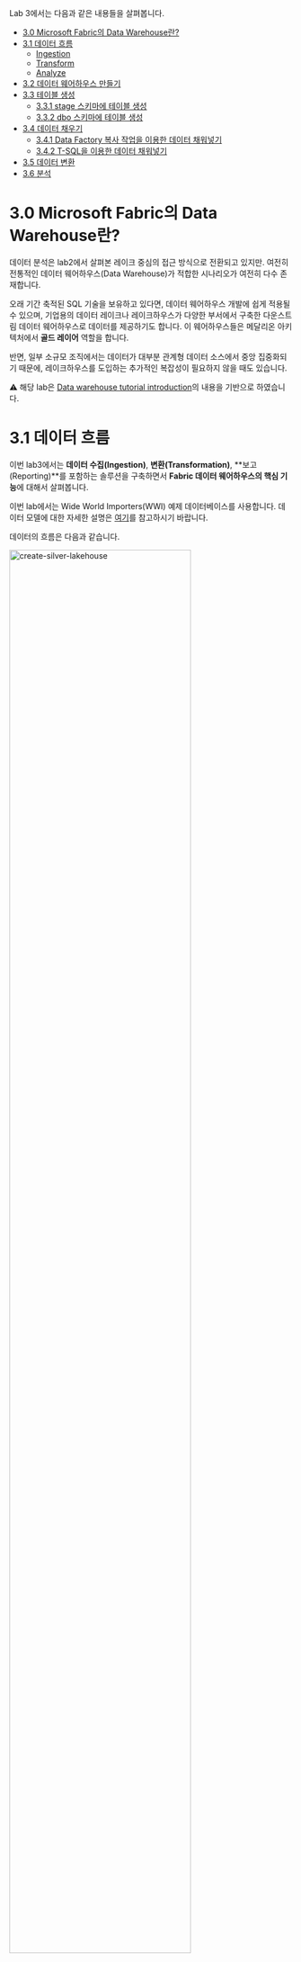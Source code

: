 Lab 3에서는 다음과 같은 내용들을 살펴봅니다.

- [3.0 Microsoft Fabric의 Data Warehouse란?](#30-microsoft-fabric의-data-warehouse란)
- [3.1 데이터 흐름](#31-데이터-흐름)
    - [Ingestion](#ingestion)
    - [Transform](#transform)
    - [Analyze](#analyze)
- [3.2 데이터 웨어하우스 만들기](#32-데이터-웨어하우스-만들기)
- [3.3 테이블 생성](#33-테이블-생성)
    - [3.3.1 stage 스키마에 테이블 생성](#331-stage-스키마에-테이블-생성)
    - [3.3.2 dbo 스키마에 테이블 생성](#332-dbo-스키마에-테이블-생성)
- [3.4 데이터 채우기](#34-데이터-채우기)
    - [3.4.1 Data Factory 복사 작업을 이용한 데이터 채워넣기](#341-data-factory-복사-작업을-이용한-데이터-채워넣기)
    - [3.4.2 T-SQL을 이용한 데이터 채워넣기](#342-t-sql을-이용한-데이터-채워넣기)
- [3.5 데이터 변환](#35-데이터-변환)
- [3.6 분석](#36-분석)

# 3.0 Microsoft Fabric의 Data Warehouse란?
데이터 분석은 lab2에서 살펴본 레이크 중심의 접근 방식으로 전환되고 있지만. 여전히 전통적인 데이터 웨어하우스(Data Warehouse)가 적합한 시나리오가 여전히 다수 존재합니다.

오래 기간 축적된 SQL 기술을 보유하고 있다면, 데이터 웨어하우스 개발에 쉽게 적용될 수 있으며,
기업용의 데이터 레이크나 레이크하우스가 다양한 부서에서 구축한 다운스트림 데이터 웨어하우스로 데이터를 제공하기도 합니다. 
이 웨어하우스들은 메달리온 아키텍처에서 **골드 레이어** 역할을 합니다.

반면, 일부 소규모 조직에서는 데이터가 대부분 관계형 데이터 소스에서 중앙 집중화되기 때문에, 레이크하우스를 도입하는 추가적인 복잡성이 필요하지 않을 때도 있습니다.

⚠️ 해당 lab은 [Data warehouse tutorial introduction](https://learn.microsoft.com/en-us/fabric/data-warehouse/tutorial-introduction)의 내용을 기반으로 하였습니다.

# 3.1 데이터 흐름
이번 lab3에서는 **데이터 수집(Ingestion)**, **변환(Transformation)**, **보고(Reporting)**를 포함하는 솔루션을 구축하면서 **Fabric 데이터 웨어하우스의 핵심 기능**에 대해서 살펴봅니다.

이번 lab에서는 Wide World Importers(WWI) 예제 데이터베이스를 사용합니다. 데이터 모델에 대한 자세한 설명은 [여기](../Lab2%20Microosft%20Fabric%20Lakehouse/Lab2%20Microosft%20Fabric%20Lakehouse1.md#22-예제-데이터-개요)를 참고하시기 바랍니다.

데이터의 흐름은 다음과 같습니다.

<img src="./images/onelake-medallion-datawarehouse-architecture-example.png" style="width:80%;" alt="create-silver-lakehouse">

## Ingestion
해당 단계에서는 데이터 원본에 있는 3개의 테이블의 데이터를 가져오기 하게 됩니다. 
- 하나는 Data Factory에서 제공하는 예제 데이터셋을
- 나머지 두 개는 다른 Azure Data Lake Storage(ADLS) 계정에 저장되어 있는 Parquet 파일로부터 데이터셋을 
가져오기 하게 됩니다.

Data Factory copy activity와 T-SQL을 이용하여 데이터를 가져오기 하게 됩니다.

실제 환경에서는 데이터가 다양한 소스에서 공통 데이터 레이크로 들어온 후, T-SQL을 사용하여 웨어하우스로 로드되는 경우가 일반적입니다. 그러나 일부 소규모 솔루션이나 부서별 웨어하우스 솔루션의 경우에는, Data Factory 복사 작업(copy activity)을 이용하여 웨어하우스로 직접 가져오는 경우도 있습니다.

## Transform
데이터 웨어하우스에서 데이터를 변환하는 작업은 변환 시점에 따라서 나눌 수 있습니다.

- 수집 후 : 이미 메달리온 아키텍처의 절차를 통해서 데이터가 정리되어 있다면, 일반적으로 **T-SQL Copy 명령이나 저장 프로시저** 등을 활용하여 추가 데이터 변환을 수행
- 수집 시 : 데이터 레이크가 없이 데이터가 바로 데이터 웨어하우스로 들어오면서 일부 변환이 필요한 경우에는 **Dataflow Gen2**를 이용하여 데이터 변환을 수행

## Analyze
Lab3에서도 분석 단계는 Power BI를 이용하게 됩니다.

# 3.2 데이터 웨어하우스 만들기
Microsoft Fabric 포털에서 좌측 메뉴에서 **작업 영역**을 클릭하고, 화면에서 앞서 생성한 **Hands on workspace**를 선택합니다.

<img src="../Lab2 Microosft Fabric Lakehouse/images/handson-workspace.png" style="width:50%;" alt="handson-workspace">

작업 영역 화면에서, 좌측 상단에 있는 **+ 새 항목** 버튼을 클릭하여, **새 항목 > 데이터 저장 > 레이크하우스**를 클릭합니다.

<img src="./images/create-warehouse.png" style="width:80%;" alt="create-warehouse">

**새 웨어하우스** 화면에서는 웨어하우스 이름을 "wwi_dw"라고 입력하고, **만들기** 버튼을 클릭하여 새로운 웨어하우스를 생성합니다.

<img src="./images/new-warehouse.png" style="width:60%;" alt="new-warehouse">

생성이 완료되면, 웨어하우스 랜딩 페이지가 보여지게 됩니다.

<img src="./images/warehouse-landing-page.png" style="width:80%;" alt="warehouse-landing-page">

# 3.3 테이블 생성
이번 lab에서는 다음의 4개 테이블을 이용하게 됩니다.

- stage.DimCity (Dimension table)
- stage.DimDate (Dimension table)
- stage.FactSale (Fact Table)

- dbo.aggregate_sale_by_date_city

## 3.3.1 stage 스키마에 테이블 생성
랜딩 페이지 상단의 메뉴에서 **새 SQL 쿼리** 메뉴를 눌러서, 새로운 SQL 쿼리 창을 생성합니다.

<img src="./images/new-query.png" style="width:80%;" alt="new-query">

새로운 SQL 쿼리 창에 다음의 SQL 구문을 복사하여 붙여넣기 합니다.

```sql
CREATE SCHEMA [stage];
GO

DROP TABLE IF EXISTS [stage].[DimCity]; 
CREATE TABLE [stage].[DimCity]( 
[CityKey] [int] NOT NULL, 
[WWICityID] [int] NOT NULL, 
[City] [varchar](50) NOT NULL, 
[StateProvince] [varchar](50) NOT NULL, 
[Country] [varchar](60) NOT NULL, 
[Continent] [varchar](30) NOT NULL, 
[SalesTerritory] [varchar](50) NOT NULL, 
[Region] [varchar](30) NOT NULL, 
[Subregion] [varchar](30) NOT NULL, 
[Location] [varchar](50) NULL, 
[LatestRecordedPopulation] [bigint] NOT NULL, 
[ValidFrom] [datetime2](6) NOT NULL, 
[ValidTo] [datetime2](6) NOT NULL, 
[LineageKey] [int] NOT NULL); 

DROP TABLE IF EXISTS [stage].[DimDate]; 
CREATE TABLE [stage].[DimDate]( 
    [Date] [date] NOT NULL, 
    [DayNumber] [int] NOT NULL, 
    [Day] [varchar](10) NOT NULL, 
    [Month] [varchar](10) NOT NULL, 
    [ShortMonth] [varchar](3) NOT NULL, 
    [CalendarMonthNumber] [int] NOT NULL, 
    [CalendarMonthLabel] [varchar](20) NOT NULL, 
    [CalendarYear] [int] NOT NULL, 
    [CalendarYearLabel] [varchar](10) NOT NULL, 
    [FiscalMonthNumber] [int] NOT NULL, 
    [FiscalMonthLabel] [varchar](20) NOT NULL, 
    [FiscalYear] [int] NOT NULL, 
    [FiscalYearLabel] [varchar](10) NOT NULL, 
    [ISOWeekNumber] [int] NOT NULL);

DROP TABLE IF EXISTS [stage].[FactSale]; 
CREATE TABLE [stage].[FactSale]( 
    [SaleKey] [bigint] NOT NULL, 
    [CityKey] [int] NOT NULL, 
    [CustomerKey] [int] NOT NULL, 
    [BillToCustomerKey] [int] NOT NULL, 
    [StockItemKey] [int] NOT NULL, 
    [InvoiceDateKey] [date] NOT NULL, 
    [DeliveryDateKey] [date] NULL, 
    [SalespersonKey] [int] NOT NULL, 
    [WWIInvoiceID] [int] NOT NULL, 
    [Description] [varchar](8000) NOT NULL, 
    [Package] [varchar](50) NOT NULL, 
    [Quantity] [int] NOT NULL, 
    [UnitPrice] [decimal](18, 2) NOT NULL, 
    [TaxRate] [decimal](18, 3) NOT NULL, 
    [TotalExcludingTax] [decimal](18, 2) NOT NULL, 
    [TaxAmount] [decimal](18, 2) NOT NULL, 
    [Profit] [decimal](18, 2) NOT NULL, 
    [TotalIncludingTax] [decimal](18, 2) NOT NULL, 
    [TotalDryItems] [int] NOT NULL, 
    [TotalChillerItems] [int] NOT NULL, 
    [LineageKey] [int] NOT NULL); 
```

좌측 탐색기에서 **Queries > My queires > SQL query 1**에서 오른쪽 마우스를 클릭하고, **이름 바꾸기**를 클릭합니다.

<img src="./images/rename-query.png" style="width:50%;" alt="rename-query">

**이름 바꾸기** 창에서 "Creating stage tables"를 입력하고 **이름 바꾸기** 버튼을 클릭합니다.

<img src="./images/creating-stage-tables.png" style="width:50%;" alt="creating-stage-tables">

**Creating stage tables** 쿼리 창 상단의 **실행** 버튼을 클릭하여, stage 스키마에 3개의 테이블을 생성합니다.

<img src="./images/execute-creating-stage-tables.png" style="width:80%;" alt="execute-creating-stage-tables">

실행이 완료되면, 화면 좌측의 탐색기에서 **wwi_dw > Schemas > stage > Tables**를 열어서 다음과 같이 3개의 테이블이 생성되었는지 확인합니다.

<img src="./images/stage-tables.png" style="width:80%;" alt="stage-tables">

## 3.3.2 dbo 스키마에 테이블 생성
이번에는 dbo 스키마에 테이블들을 생성하겠습니다. 

상단의 메뉴에서 **새 SQL 쿼리** 메뉴를 눌러서, 새로운 SQL 쿼리 창을 생성합니다.

<img src="./images/new-query.png" style="width:80%;" alt="new-query">

새로운 SQL 쿼리 창에 다음의 SQL 구문을 복사하여 붙여넣기 합니다.

```sql
DROP TABLE IF EXISTS [dbo].[aggregate_sale_by_date_city];
CREATE TABLE [dbo].[aggregate_sale_by_date_city]
(
    [Date] [DATETIME2](6),
    [City] [VARCHAR](8000),
    [StateProvince] [VARCHAR](8000),
    [SalesTerritory] [VARCHAR](8000),
    [SumOfTotalExcludingTax] [DECIMAL](38,2),
    [SumOfTaxAmount] [DECIMAL](38,6),
    [SumOfTotalIncludingTax] [DECIMAL](38,6),
    [SumOfProfit] [DECIMAL](38,2)
);

```

좌측 탐색기에서 **Queries > My queires > SQL query 1**에서 오른쪽 마우스를 클릭하고, **이름 바꾸기**를 클릭합니다.

<img src="./images/rename-query.png" style="width:50%;" alt="rename-query">

**이름 바꾸기** 창에서 "Creating dbo table"을 입력하고 **이름 바꾸기** 버튼을 클릭합니다.

<img src="./images/creating-dbo-tables.png" style="width:50%;" alt="creating-dbo-tables">

**Creating dbo table** 쿼리 창 상단의 **실행** 버튼을 클릭하여, dbo 스키마에 테이블을 생성합니다.

실행이 완료되면, 화면 좌측의 탐색기에서 **wwi_dw > Schemas > dbo > Tables**를 열어서 다음과 같이 테이블이 생성되었는지 확인합니다.

<img src="./images/dbo-table.png" style="width:80%;" alt="dbo-table">

# 3.4 데이터 채우기
앞서 생성한 stage 스키마의 테이블들에 데이터를 채워넣도록 하겠습니다.

웨어하우스로 데이터를 가져오는 방법에는 여러 가지가 있습니다.
이번 lab에서는 Data Factory 복사 작업과 T-SQL을 이용합니다.

**데이터 웨어하우스 전문가**는 일반적으로 T-SQL 작성에 능숙하므로, **COPY 명령**을 사용하는 코드 기반(code-based) 접근 방식을 선호할 가능성이 큽니다. 반면, **분석가**는 T-SQL에 대한 숙련도가 낮을 수 있어, Data Factory를 활용한 **GUI 기반의 접근 방식**을 선택할 수 있습니다. 

## 3.4.1 Data Factory 복사 작업을 이용한 데이터 채워넣기
Data Factory 복사 작업은 코드를 작성하지 않고도 수십 여개의 데이터 원본에서 데이터를 직접 데이터 웨어하우스로 가져올 수 있는 기능을 제공합니다.

복사 작업에는 매우 제한적인 데이터 변환 기능이 내장되어 있지만, 자동 테이블 생성, 열 매핑, 로드 전후 스크립트 실행과 같은 기능들을 제공합니다. 특히, 사전 로드 스크립트는 스테이징 테이블(staging tables)에 데이터를 로드할 때 유용하게 사용될 수 있습니다. 특히, 다음 배치에 의해서 데이터가 추가되기 전에 앞선 실행에서 생성된 데이터를 제거해야 하는 경우에 자주 사용됩니다.

화면 상단의 메뉴에서 **데이터 가져오기 > 새 파이프라인**을 클릭합니다.

<img src="./images/new-pipeline.png" style="width:50%;" alt="new-pipeline">

"Loading Dimension City"라고 입력하고 **만들기** 버튼을 클릭하여 파이프라인을 생성합니다.

<img src="./images/loading-dimension-city.png" style="width:50%;" alt="loading-dimension-city">

데이터 복사 도우미가 시작되면, 상단 **샘플 데이터**를 클릭하고, **Retail Data Model from Wide World Importers**를 클릭합니다.

<img src="./images/sample-data.png" style="width:80%;" alt="sample-data">

**데이터 원본에 연결** 화면에서는 **dimension_city**를 선택하고, **다음** 버튼을 클릭합니다.

<img src="./images/dimension-city.png" style="width:80%;" alt="dimension-city">

다음의 설정을 구성하고, **다음** 버튼을 클릭합니다.

- 로드 설정 : 기본 테이블에 로드
- 테이블 : stage.DimCity
- 열 매핑 : 기본 설정 유지

<img src="./images/target-table.png" style="width:80%;" alt="target-table">

다음의 설정을 구성하고, **다음** 버튼을 클릭합니다.
- 스테이징 사용 : 체크
- 데이터 저장소 유형 : 작업 영역

<img src="./images/settings.png" style="width:80%;" alt="settings">

설정이 다음과 같은지 확인한 뒤에, **저장 + 실행** 버튼을 클릭하여 실행합니다.

<img src="./images/save-n-execute.png" style="width:80%;" alt="save-n-execute">

Output 탭에서 복사 작업(copy activity)의 상태가 대기(queuing) → 진행 중(in progress) → 완료(completed) 로 변경되는 과정을 확인할 수 있습니다

<img src="./images/pipeline-completed.png" style="width:80%;" alt="pipeline-completed">

## 3.4.2 T-SQL을 이용한 데이터 채워넣기
T-SQL은 모든 Microsoft 1st-party 데이터베이스 엔진에서 폭넓게 사용되며, 데이터 웨어하우스 개발자에게는 익숙한 도구라고 할 수 있습니다.

T-SQL을 사용하여 데이터를 대량으로 로드하는 방법은 두 가지가 있습니다.

- 첫 번째는 **교차 데이터베이스 쿼리(cross-database query)** 를 사용하는 것입니다. 이 기능은 SQL Server에서 오래전부터 존재했지만, Fabric의 Synapse에서는 새롭게 도입되었습니다. database.schema.table 형식의 3부분 이름(three-part name)을 사용하면 동일한 작업 영역 내의 다른 웨어하우스나 레이크하우스에서 데이터를 select하고 insert할 수 있습니다.
- 두 번째는 **COPY 명령**을 사용하는 방법으로, 개별 파일이나 폴더를 지정하여 파일 저장소에서 데이터를 가져오도록 할 수 있습니다.

페이지 상단의 메뉴에서 **새 SQL 쿼리** 메뉴를 눌러서, 새로운 SQL 쿼리 창을 생성합니다.

<img src="./images/new-query.png" style="width:80%;" alt="new-query">

다음의 SQL 구문들을 복사하여 붙여넣기 하고, 상단의 **실행** 버튼을 클릭하여 실행합니다.

```sql
 COPY INTO [stage].[DimDate]
 FROM 'https://fabrictutorialdata.blob.core.windows.net/sampledata/WideWorldImportersDW/tables/dimension_date.parquet'
 WITH (FILE_TYPE = 'PARQUET');

 COPY INTO [stage].[FactSale]
 FROM 'https://fabrictutorialdata.blob.core.windows.net/sampledata/WideWorldImportersDW/tables/fact_sale.parquet'
 WITH (FILE_TYPE = 'PARQUET');
```

<img src="./images/dimdate-n-factsale.png" style="width:80%;" alt="dimdate-n-factsale">


좌측 탐색기에서 **Queries > My queires > SQL query 1**에서 오른쪽 마우스를 클릭하고, **이름 바꾸기**를 클릭합니다.

<img src="./images/rename-query.png" style="width:50%;" alt="rename-query">

**이름 바꾸기** 창에서 "Loading DimDate and FactSale"를 입력하고 **이름 바꾸기** 버튼을 클릭합니다.

페이지 상단의 메뉴에서 **새 SQL 쿼리** 메뉴를 눌러서, 새로운 SQL 쿼리 창을 생성하고, 다음의 SQL 구문을 복사하여 붙여 넣기하고 실행합니다.
다음의 쿼리는 stage 스키마 테이블들의 행수(row counts)를 확인합니다.

```sql
SELECT COUNT(*) AS cnt, 'Stage.DimCity' AS TableName FROM stage.DimCity
UNION ALL
SELECT COUNT(*), 'Stage.DimDate' FROM stage.DimDate
UNION ALL
SELECT COUNT(*),  'Stage.FactSale' FROM stage.FactSale;
```

결과는 다음과 같습니다.

<img src="./images/counting-stage-table-rows.png" style="width:80%;" alt="counting-stage-table-rows">

해당 SQL 파일의 이름을 "Counting stage tables"로 변경합니다.

<img src="./images/counting-stage-tables-sql.png" style="width:50%;" alt="counting-stage-tables-sql">


# 3.5 데이터 변환
차원 모델(dimensional model)의 모든 테이블이 생성되고 로드되었으므로, 이제 보고서 작성을 위해 데이터를 준비하는 데이터 변환 단계를 수행해보도록 하겠습니다.

데이터 변환 단계에서는 stage table들을 이용하여, 보고용 집계 테이블을 생성하게 됩니다.

페이지 상단의 메뉴에서 **새 SQL 쿼리** 메뉴를 눌러서, 새로운 SQL 쿼리 창을 생성하고, 다음의 SQL 구문을 복사하여 붙여 넣기하고 실행합니다.
다음의 SQL 쿼리는 stage 테이블의 데이터를 읽어서 dbo.aggregate_sale_by_date_city 집계 테이블에 데이터를 입력합니다.


```sql
INSERT INTO [dbo].[aggregate_sale_by_date_city]
SELECT
    FS.[InvoiceDateKey] AS [Date], 
    DC.[City], 
    DC.[StateProvince], 
    DC.[SalesTerritory], 
    SUM(FS.[TotalExcludingTax]) AS [SumOfTotalExcludingTax], 
    SUM(FS.[TaxAmount]) AS [SumOfTaxAmount], 
    SUM(FS.[TotalIncludingTax]) AS [SumOfTotalIncludingTax], 
    SUM(FS.[Profit]) AS [SumOfProfit]
FROM [stage].[FactSale] AS FS INNER JOIN [stage].[DimCity] AS DC ON FS.[CityKey] = DC.[CityKey]
GROUP BY
    FS.[InvoiceDateKey],
    DC.[City], 
    DC.[StateProvince], 
    DC.[SalesTerritory]
ORDER BY 
    FS.[InvoiceDateKey], 
    DC.[StateProvince], 
    DC.[City];
```

해당 쿼리를 실행하여 집계 테이블에 데이터를 변환하여 입력하고, 해당 SQL 파일이름을 "Loading Aggregation table"로 변경합니다.

<img src="./images/loading-aggregation-table.png" style="width:80%;" alt="loading-aggregation-table">

# 3.6 분석
데이터에서 파생되는 가치는 비즈니스 의사결정에 활용될 때 비로소 실현됩니다. 지금까지 우리는 Fabric 데이터 웨어하우스에서 웨어하우스를 생성하고, 테이블을 로드하며, 데이터를 변환하는 과정을 살펴보았습니다. 이제 보고(reporting)를 위해 Power BI 보고서에서 시각화를 생성해보도록 하겠습니다.

상단 리본 메뉴에서 **새 의미 모델 체계** 메뉴를 클릭합니다.
**새 의미 모델 체계** 창에서는 다음의 구성을 설정하고, **확인** 버튼을 클릭하여 의미 모델 체계를 생성합니다.

- Direct Lake 의미 쳬게 모델 이름 : wwi_dw semantic model
- 작업 영역 : hands on workspace
- dbo > 테이블 > aggregate_sale_by_date_city 체크

<img src="./images/new-semantic-model.png" style="width:80%;" alt="new-semantic-model">

의미 모델 체계가 만들어지면, 작업 영역 목록에서 **wwi_dw semantic model** 의미 모델 체계의 우측 점 3개(...)을 클릭하고, **보고서 만들기** 메뉴를 클릭합니다.

<img src="./images/create-report.png" style="width:80%;" alt="create-report">

새로운 보고서 화면이 열리면, 시각화 메뉴에서 **묶은 세로 막대형 차트**를 클릭합니다.

<img src="./images/chart.png" style="width:50%;" alt="chart">

데이터 창에서 **SalesTerritory 컬럼**을 **X축**에, **SumOfProfit 컬럼**은 **Y축**에 가져다 놓습니다. Y축의 값은 **합계**인지 확인합니다.

<img src="./images/xy.png" style="width:50%;" alt="xy">

보고서 캔버스의 빈 공간을 클릭하고, 시각화 창에서 **테이블**을 클릭하여 캔버스로 가져옵니다.

<img src="./images/table.png" style="width:50%;" alt="table">

다음의 그림과 같이 표에 컬럼들을 가져다 놓기 합니다.

<img src="./images/table-columns.png" style="width:50%;" alt="table-columns">

**파일 > 저장** 버튼을 눌러서 보고서를 저장합니다.

<img src="./images/save-report.png" style="width:50%;" alt="save-report">

"Sales Analysis"를 입력하고, **저장** 버튼을 클릭합니다. 

<img src="./images/sales-analysis.png" style="width:80%;" alt="sales-analysis">

<img src="./images/report.png" style="width:80%;" alt="report">
